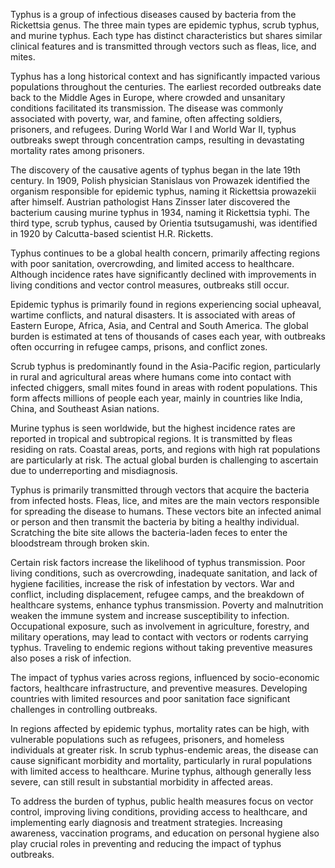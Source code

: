 Typhus is a group of infectious diseases caused by bacteria from the Rickettsia genus. The three main types are epidemic typhus, scrub typhus, and murine typhus. Each type has distinct characteristics but shares similar clinical features and is transmitted through vectors such as fleas, lice, and mites.

Typhus has a long historical context and has significantly impacted various populations throughout the centuries. The earliest recorded outbreaks date back to the Middle Ages in Europe, where crowded and unsanitary conditions facilitated its transmission. The disease was commonly associated with poverty, war, and famine, often affecting soldiers, prisoners, and refugees. During World War I and World War II, typhus outbreaks swept through concentration camps, resulting in devastating mortality rates among prisoners.

The discovery of the causative agents of typhus began in the late 19th century. In 1909, Polish physician Stanislaus von Prowazek identified the organism responsible for epidemic typhus, naming it Rickettsia prowazekii after himself. Austrian pathologist Hans Zinsser later discovered the bacterium causing murine typhus in 1934, naming it Rickettsia typhi. The third type, scrub typhus, caused by Orientia tsutsugamushi, was identified in 1920 by Calcutta-based scientist H.R. Ricketts.

Typhus continues to be a global health concern, primarily affecting regions with poor sanitation, overcrowding, and limited access to healthcare. Although incidence rates have significantly declined with improvements in living conditions and vector control measures, outbreaks still occur.

Epidemic typhus is primarily found in regions experiencing social upheaval, wartime conflicts, and natural disasters. It is associated with areas of Eastern Europe, Africa, Asia, and Central and South America. The global burden is estimated at tens of thousands of cases each year, with outbreaks often occurring in refugee camps, prisons, and conflict zones.

Scrub typhus is predominantly found in the Asia-Pacific region, particularly in rural and agricultural areas where humans come into contact with infected chiggers, small mites found in areas with rodent populations. This form affects millions of people each year, mainly in countries like India, China, and Southeast Asian nations.

Murine typhus is seen worldwide, but the highest incidence rates are reported in tropical and subtropical regions. It is transmitted by fleas residing on rats. Coastal areas, ports, and regions with high rat populations are particularly at risk. The actual global burden is challenging to ascertain due to underreporting and misdiagnosis.

Typhus is primarily transmitted through vectors that acquire the bacteria from infected hosts. Fleas, lice, and mites are the main vectors responsible for spreading the disease to humans. These vectors bite an infected animal or person and then transmit the bacteria by biting a healthy individual. Scratching the bite site allows the bacteria-laden feces to enter the bloodstream through broken skin.

Certain risk factors increase the likelihood of typhus transmission. Poor living conditions, such as overcrowding, inadequate sanitation, and lack of hygiene facilities, increase the risk of infestation by vectors. War and conflict, including displacement, refugee camps, and the breakdown of healthcare systems, enhance typhus transmission. Poverty and malnutrition weaken the immune system and increase susceptibility to infection. Occupational exposure, such as involvement in agriculture, forestry, and military operations, may lead to contact with vectors or rodents carrying typhus. Traveling to endemic regions without taking preventive measures also poses a risk of infection.

The impact of typhus varies across regions, influenced by socio-economic factors, healthcare infrastructure, and preventive measures. Developing countries with limited resources and poor sanitation face significant challenges in controlling outbreaks.

In regions affected by epidemic typhus, mortality rates can be high, with vulnerable populations such as refugees, prisoners, and homeless individuals at greater risk. In scrub typhus-endemic areas, the disease can cause significant morbidity and mortality, particularly in rural populations with limited access to healthcare. Murine typhus, although generally less severe, can still result in substantial morbidity in affected areas.

To address the burden of typhus, public health measures focus on vector control, improving living conditions, providing access to healthcare, and implementing early diagnosis and treatment strategies. Increasing awareness, vaccination programs, and education on personal hygiene also play crucial roles in preventing and reducing the impact of typhus outbreaks.